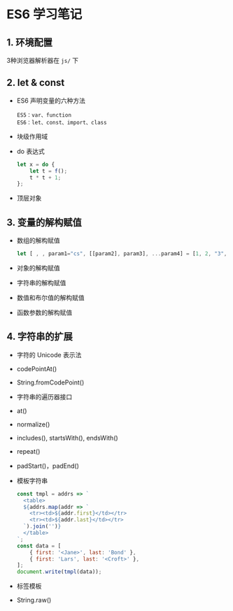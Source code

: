 # ES6 学习笔记

## 1. 环境配置

3种浏览器解析器在 `js/` 下

## 2. let & const

* ES6 声明变量的六种方法

  ```
  ES5：var、function
  ES6：let、const、import、class
  ```


* 块级作用域

* do 表达式

  ```javascript
  let x = do {
      let t = f();
      t * t + 1;
  };
  ```

* 顶层对象

## 3. 变量的解构赋值

* 数组的解构赋值

  ```javascript
  let [ , , param1="cs", [[param2], param3], ...param4] = [1, 2, "3", [[4], 5], 6, 7, 8]; 
  ```

* 对象的解构赋值

* 字符串的解构赋值

* 数值和布尔值的解构赋值

* 函数参数的解构赋值

## 4. 字符串的扩展

* 字符的 Unicode 表示法

* codePointAt()

* String.fromCodePoint() 

* 字符串的遍历器接口

* at()

* normalize()

* includes(), startsWith(), endsWith()

* repeat()

* padStart()，padEnd()

* 模板字符串

  ```javascript
  const tmpl = addrs => `
    <table>
    ${addrs.map(addr => `
      <tr><td>${addr.first}</td></tr>
      <tr><td>${addr.last}</td></tr>
    `).join('')}
    </table>
  `;
  const data = [
      { first: '<Jane>', last: 'Bond' },
      { first: 'Lars', last: '<Croft>' },
  ];
  document.write(tmpl(data));
  ```

* 标签模板

* String.raw()